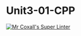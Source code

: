 # Unit3-01-CPP
[![Mr Coxall's Super Linter](https://github.com/ICS3U-Programming-MarcusW/Unit3-01-CPP/workflows/Mr%20Coxall's%20Super%20Linter/badge.svg)](https://github.com/ICS3U-Programming-MarcusW/Unit3-01-CPP/actions/)
